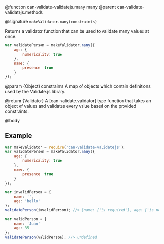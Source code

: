 @function can-validate-validatejs.many many
@parent can-validate-validatejs.methods

@signature `makeValidator.many(constraints)`

  Returns a validator function that can be used to validate many values at once.

  ```js
  var validatePerson = makeValidator.many({
      age: {
          numericality: true
      },
      name: {
          presence: true
      }
  });
  ```

  @param {Object} constraints A map of objects which contain definitions used by the Validate.js library.

  @return {Validator} A [can-validate.validator] type function that takes an object of values and validates every value based on the provided constraints.


@body

## Example

  ```js
  var makeValidator = require('can-validate-validatejs');
  var validatePerson = makeValidator.many({
      age: {
          numericality: true
      },
      name: {
          presence: true
      }
  });

  var invalidPerson = {
      name: '',
      age: 'hello'
  };
  validatePerson(invalidPerson); //> {name: ['is required'], age: ['is not a number']}

  var validPerson = {
      name: 'Juan',
      age: 35
  };
  validatePerson(validPerson); //> undefined
  ```
